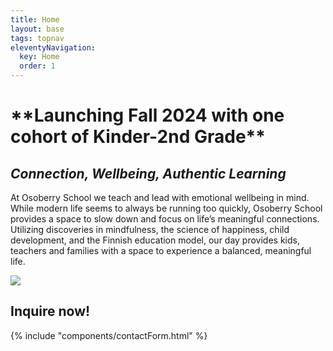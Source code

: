 ```yaml
---
title: Home
layout: base
tags: topnav
eleventyNavigation:
  key: Home
  order: 1
---
```

# \*\*Launching Fall 2024 with one cohort of Kinder-2nd Grade\*\*

## *Connection, Wellbeing, Authentic Learning*

At Osoberry School we teach and lead with emotional wellbeing in mind. While modern life seems to always be running too quickly, Osoberry School provides a space to slow down and focus on life’s meaningful connections. Utilizing discoveries in mindfulness, the science of happiness, child development, and the Finnish education model, our day provides kids, teachers and families with a space to experience a balanced, meaningful life.

![](/assets/uploads/phototrio.png)

## Inquire now!

{% include "components/contactForm.html" %}
